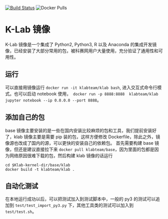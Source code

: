 [![Build Status](https://travis-ci.org/Kesci/klab-kernel.svg?branch=master)](https://travis-ci.org/Kesci/klab-kernel)
![Docker Pulls](https://img.shields.io/docker/pulls/klabteam/klab.svg)


# K-Lab 镜像

K-Lab 镜像是一个集成了 Python2, Python3, R 以及 Anaconda 的集成开发镜像，已经安装了大部分常用的包，被科赛网用户大量使用，充分验证了通用性和可用性。

## 运行

可以直接用镜像运行 `docker run -it klabteam/klab bash`, 进入交互式命令行模式。也可以启动 notebook 使用，` docker run -p 8888:8888  klabteam/klab jupyter notebook --ip 0.0.0.0 --port 8888`。

## 添加自己的包

base 镜像主要安装的是一些在国内安装比较麻烦的包和工具，我们提前安装好了，klab 镜像主要是需要 pip 装的包，这样方便修改 Dockerfile，除此之外，镜像源也改成了国内的源，可以更快的安装自己的依赖包。
首先需要构建 base 镜像，但还是建议直接拉下来 `docker pull klabteam/base`，因为里面的包都是因为网络原因很难下载的包，然后构建 klab 镜像的话运行
```
cd $Klab-kernel-dir/base/klab
docker build -t klabteam/klab .
```

## 自动化测试

在本地运行成功以后，可以把测试加入到测试脚本中，一般的 py3 的测试可以追加到 `test/test_import_py3.py` 下，其他工具类的测试可以加入到 `test/test.sh`。
